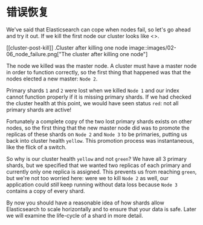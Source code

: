 # 错误恢复

We've said that Elasticsearch can cope when nodes fail, so let's go
ahead and try it out. If we kill the first node our cluster looks like
<<cluster-post-kill>>.

[[cluster-post-kill]]
.Cluster after killing one node
image::images/02-06_node_failure.png["The cluster after killing one node"]

The node we killed was the master node. A cluster must have a master node in
order to function correctly, so the first thing that happened was that the
nodes elected a new master: `Node 2`.

Primary shards `1` and `2` were lost when we killed `Node 1` and our index
cannot function properly if it is missing primary shards. If we had checked
the cluster health at this point, we would have seen status `red`: not all
primary shards are active!

Fortunately a complete copy of the two lost primary shards exists on other
nodes, so the first thing that the new master node did was to promote the
replicas of these shards on `Node 2` and `Node 3` to be primaries, putting us
back into cluster health `yellow`.  This promotion process was instantaneous,
like the flick of a switch.

So why is our cluster health `yellow` and not `green`? We have all 3 primary
shards, but we specified that we wanted two replicas of each primary and
currently only one replica is assigned. This prevents us from reaching
`green`, but we're not too worried here: were we to kill `Node 2` as well, our
application could *still* keep running without data loss because `Node 3`
contains a copy of every shard.

By now you should have a reasonable idea of how shards allow Elasticsearch to
scale horizontally and to ensure that your data is safe. Later we will examine
the life-cycle of a shard in more detail.
